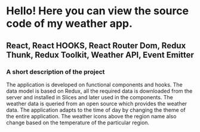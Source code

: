 
# Hello! Here you can view the source code of my weather app. 


## React, React HOOKS, React Router Dom, Redux Thunk, Redux Toolkit, Weather API, Event Emitter

### A short description of the project

The application is developed on functional components and hooks. The data model is based on Redux, all the required data is downloaded from the server and installed in Slices and later used in the components. The weather data is queried from an open source which provides the weather data. The application adapts to the time of day by changing the theme of the entire application. The weather icons above the region name also change based on the temperature of the particular region.